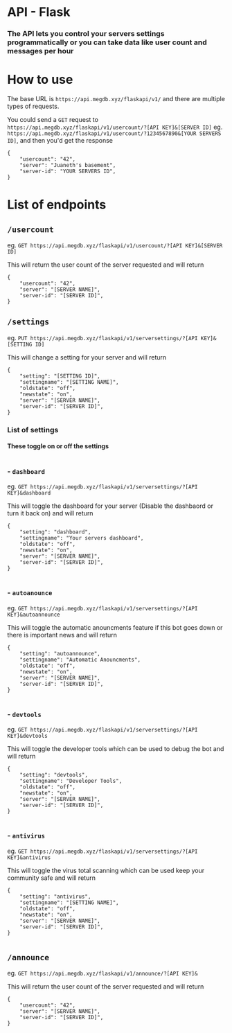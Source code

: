 # API - Flask
### The API lets you control your servers settings programmatically or you can take data like user count and messages per hour

# How to use
The base URL is `https://api.megdb.xyz/flaskapi/v1/` and there are multiple types of requests.

You could send a `GET` request to `https://api.megdb.xyz/flaskapi/v1/usercount/?[API KEY]&[SERVER ID]` eg. `https://api.megdb.xyz/flaskapi/v1/usercount/?1234567890&[YOUR SERVERS ID]`, and then you'd get the response 
```
{
    "usercount": "42",
    "server": "Juaneth's basement",
    "server-id": "YOUR SERVERS ID",
}
```

# List of endpoints

## `/usercount`
eg. `GET https://api.megdb.xyz/flaskapi/v1/usercount/?[API KEY]&[SERVER ID]`

This will return the user count of the server requested and will return
```
{
    "usercount": "42",
    "server": "[SERVER NAME]",
    "server-id": "[SERVER ID]",
}
```

## `/settings`
eg. `PUT https://api.megdb.xyz/flaskapi/v1/serversettings/?[API KEY]&[SETTING ID]`

This will change a setting for your server and will return
```
{
    "setting": "[SETTING ID]",
    "settingname": "[SETTING NAME]",
    "oldstate": "off",
    "newstate": "on",
    "server": "[SERVER NAME]",
    "server-id": "[SERVER ID]",
}
```

### List of settings
#### These toggle on or off the settings
# 
### - `dashboard`
eg. `GET https://api.megdb.xyz/flaskapi/v1/serversettings/?[API KEY]&dashboard`

This will toggle the dashboard for your server (Disable the dashbaord or turn it back on) and will return
```
{
    "setting": "dashboard",
    "settingname": "Your servers dashboard",
    "oldstate": "off",
    "newstate": "on",
    "server": "[SERVER NAME]",
    "server-id": "[SERVER ID]",
}
```
# 
### - `autoanounce`
eg. `GET https://api.megdb.xyz/flaskapi/v1/serversettings/?[API KEY]&autoannounce`

This will toggle the automatic anouncments feature if this bot goes down or there is important news and will return
```
{
    "setting": "autoannounce",
    "settingname": "Automatic Anouncments",
    "oldstate": "off",
    "newstate": "on",
    "server": "[SERVER NAME]",
    "server-id": "[SERVER ID]",
}
```
# 
### - `devtools`
eg. `GET https://api.megdb.xyz/flaskapi/v1/serversettings/?[API KEY]&devtools`

This will toggle the developer tools which can be used to debug the bot and will return
```
{
    "setting": "devtools",
    "settingname": "Developer Tools",
    "oldstate": "off",
    "newstate": "on",
    "server": "[SERVER NAME]",
    "server-id": "[SERVER ID]",
}
```
# 
### - `antivirus`
eg. `GET https://api.megdb.xyz/flaskapi/v1/serversettings/?[API KEY]&antivirus`

This will toggle the virus total scanning which can be used keep your community safe and will return
```
{
    "setting": "antivirus",
    "settingname": "[SETTING NAME]",
    "oldstate": "off",
    "newstate": "on",
    "server": "[SERVER NAME]",
    "server-id": "[SERVER ID]",
}
```
#

## `/announce`
eg. `GET https://api.megdb.xyz/flaskapi/v1/announce/?[API KEY]&`

This will return the user count of the server requested and will return
```
{
    "usercount": "42",
    "server": "[SERVER NAME]",
    "server-id": "[SERVER ID]",
}
```
